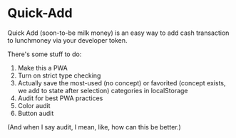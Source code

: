 # Quick-Add

Quick Add (soon-to-be milk money) is an easy way to add cash transaction to lunchmoney via your developer token.

There's some stuff to do:

1. Make this a PWA
1. Turn on strict type checking
1. Actually save the most-used (no concept) or favorited (concept exists, we add to state after selection) categories in localStorage
1. Audit for best PWA practices
1. Color audit
1. Button audit

(And when I say audit, I mean, like, how can this be better.)
